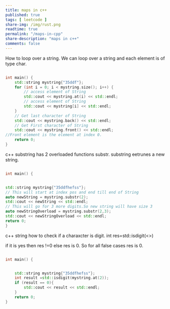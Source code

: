 ```yaml
---
title: maps in c++
published: true
tags: [ leetcode ]
share-img: /img/rust.png
readtime: true
permalink: "/maps-in-cpp"
share-description: "maps in c++"
comments: false
---
```



How to loop over a string.
We can loop over a string and each element is of type char.
```cpp

int main() {
    std::string mystring{"35ddf"};
    for (int i = 0; i < mystring.size(); i++) {
        // access element of String
        std::cout << mystring.at(i) << std::endl;
        // access element of String
        std::cout << mystring[i] << std::endl;
    }
    // Get last character of String
    std::cout << mystring.back() << std::endl;
    // Get First character of String
    std::cout << mystring.front() << std::endl;
//Front element is the element at index 0.
    return 0;
}
```

c++ substring has 2 overloaded functions substr.
substring eetrunes a new string.

```cpp

int main() {


std::string mystring{"35ddfhefss"};
// This will start at index pos and end till end of String
auto newString = mystring.substr(2);
std::cout << newString << std::endl;
// This will go for 3 more digits.So new string will have size 3
auto newStringOverload = mystring.substr(2,3);
std::cout << newStringOverload << std::endl;
return 0;
}
```
c++ string how to check if a charaxcter is digit.
int res=std::isdigit(<<char>>)

if it is yes then res !=0 else res is 0.
So for all false cases res is 0.


```cpp

int main() {


    std::string mystring{"35ddfhefss"};
    int result =std::isdigit(mystring.at(2));
    if (result == 0){
        std::cout << result << std::endl;
    }
    return 0;
}

```